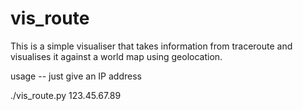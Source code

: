 # vis_route

This is a simple visualiser that takes information from traceroute and visualises it against a world map using geolocation.

usage -- just give an IP address

./vis_route.py 123.45.67.89


